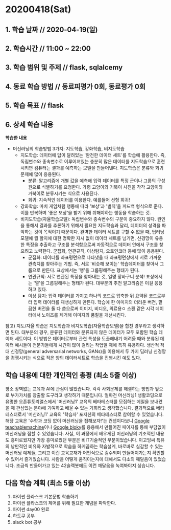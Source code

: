 # 20200418\(Sat\)

## 1. 학습 날짜 // 2020-04-19\(일\)

## 2. 학습시간 // 11:00 ~ 22:00

## 3. 학습 범위 및 주제 // flask, sqlalcemy

## 4. 동료 학습 방법 // 동료피평가 0회, 동료평가 0회

## 5. 학습 목표 // flask

## 6. 상세 학습 내용

**학습한 내용**

* 머신러닝의 학습방법 3가지: 지도학습, 강화학습, 비지도학습
  * 지도학습: 데이터에 답이 달려있는 '완전한 데이터 세트'를 학습에 활용한다. 즉, 독립변수와 종속변수로 이루어져있는 충분히 많은 데이터를 지도학습으로 훈련시키면 컴퓨터는 결과를 예측하는 모델을 만들어낸다. 지도학습은 분류와 회귀문제에 많이 응용된다.
    * 분류: 알고리즘에 개별 값을 예측해 입력 데이터를 특정 군이나 그룹의 구성원으로 식별하기를 요청한다. 가령 고양이와 거북이 사진을 각각 고양이와 거북이로 분류시키는 식으로 사용된다.
    * 회귀: 지속적인 데이터를 이용한다. 예를들어 선형 회귀!
  * 강화학습: 마치 게임처럼 행동에 따라 '보상'과 '벌칙'을 피드백 형식으로 준다. 이를 반복하며 '좋은 보상'을 받기 위해 취해야하는 행동을 학습하는 것.
  * 비지도학습\(자율학습모델\): 독립변수와 종속변수의 구분이 중요하지 않다. 원인을 통해서 결과를 추론하기 위해서 필요한 지도학습과 달리, 데이터의 성격을 파악하는 것이 목적이기 때문이다. 완벽한 데이터 세트를 구할 수 없을 때, 딥러닝 모델에 뭘 할지에 대한 명확한 지시 없이 데이터 세트를 넘기면, 신경망이 유용한 특징을 추출하고 구조를 분석함으로써 자동적으로 데이터 안에서 구조를 찾으려고 노력한다. 군집화, 연관규칙, 이상탐지, 오토인코더 등에 많이 응용된다.
    * 군집화: 데이터를 좌표평면으로 나타냈을 때 좌표평면상에서 서로 가까운 관측치를 찾아주는 기법. 즉, 서로 '비슷해 보이는' 학습데이터를 찾아서 그룹으로 만든다. 표상에서는 '행'을 그룹핑해주는 형태가 된다.
    * 연관규칙: 서로 연관된 특징을 찾아내는 것, 일명 장바구니 분석! 표상에서는 '열'을 그룹핑해주는 형태가 된다. 대부분의 추천 알고리즘은 이걸 응용하고 있다.
    * 이상 탐지: 입력 데이터를 가지고 하나의 코드로 압축한 뒤 요약된 코드로부터 입력 데이터를 재생성하게 만든다. 학습에 한 이미지의 더러운 버전, 깔끔한 버전을 둘 다 씀으로써 이미지, 비디오, 의료용ㅇ 스캔 같은 시각 데이터에서 노이즈를 제거해 이미지의 품질을 개선시킨다.

참고\) 지도/자율 학습은 지도학습과 비지도학습\(자율학습모델\)을 합친 경우라고 생각하면 된다. 대부분의 경우, 분류된 데이터와 분류되지 않은 데이터가 모두 포함된 학습 데이터 세트이다. 이 방법은 데이터로부터 관련 특성을 도출해내기 어려울 때와 분류된 데이터 예시들이 전문가들에게 시간이 많이 걸리는 작업일 때에 특히 유용하다. 생산적 적대 신경망\(general adversarial networks, GANs\)을 이용해서 두 가지 딥러닝 신경망을 경쟁시키는 식으로 적은 양의 데이터세트로 학습을 진행시킨 예도 있다.

## 학습 내용에 대한 개인적인 총평 \(최소 5줄 이상\)

평소 장벽없는 교육과 AI에 관심이 많았습니다. 각각 사회문제를 해결하는 방법과 앞으로 부가가치를 창출할 도구라고 생각하기 때문입니다. 얼마전 머신러닝1 생활코딩으로 유명한 오픈튜토리얼스에서 '머신러닝1' 교육의 베타테스터를 모집하는 메일을 보내왔을 때 관심있는 분야에 기여하고 배울 수 있는 기회라고 생각했습니다. 결과적으로 베타테스터로서 '머신러닝1' 교육의 '학습자' 포지션의 베타테스터로 참여할 수 있었습니다. 해당 교육은 '수학과 코딩 없이 머신러닝을 접해보자!'는 컨셉이다보니 [Google teachablemachine](https://teachablemachine.withgoogle.com/)이나 [Google bloky](https://developers.google.com/blockly)를 응용해서 만들어진 페이지를 통해 부담없이 머신러닝을 접할 수 있었습니다. 사실, 이 과정에서 배우게된 머신러닝의 기초적인 내용도 흥미로웠지만 가장 흥미로웠던 부분은 비IT기술적인 부분이었습니다. 이고잉씨 특유의 낭만적인 비유와 자발적으로 학습을 하게끔하는 학습설계, 바로바로 실감할 수 있는 머신러닝 예제들, 그리고 이런 교육교재가 어떤식으로 검수되며 만들어져가는지 확인할 수 있어서 즐거웠습니다. 사람을 어떻게 움직이는지에 대해서도 다소의 깨달음이 있었습니다. 조금씩 만들어가고 있는 42슬랙봇에도 이런 깨달음을 녹여봐야지 싶습니다.

## 다음 학습 계획 \(최소 5줄 이상\)

1. 파이썬 플라스크 기본문법 학습하기
2. 파이썬 플라스크의 제어를 위해 필요한 개념을 파악한다.
3. 파이썬 day00 완료
4. 하토쿠 공부
5. slack bot 공부

